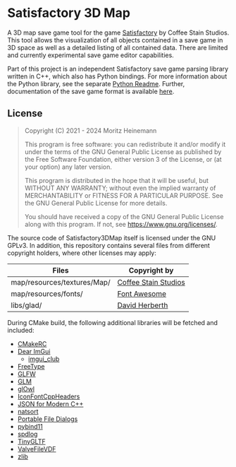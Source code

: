 # Satisfactory 3D Map

A 3D map save game tool for the game [Satisfactory](https://www.satisfactorygame.com/) by Coffee Stain Studios.
This tool allows the visualization of all objects contained in a save game in 3D space as well as a detailed listing of all contained data.
There are limited and currently experimental save game editor capabilities.

Part of this project is an independent Satisfactory save game parsing library written in C++, which also has Python bindings.
For more information about the Python library, see the separate [Python Readme](libsavepy/README.md).
Further, documentation of the save game format is available [here](docs/SATISFACTORY_SAVE.md).

## License

> Copyright (C) 2021 - 2024  Moritz Heinemann
>
> This program is free software: you can redistribute it and/or modify
> it under the terms of the GNU General Public License as published by
> the Free Software Foundation, either version 3 of the License, or
> (at your option) any later version.
>
> This program is distributed in the hope that it will be useful,
> but WITHOUT ANY WARRANTY; without even the implied warranty of
> MERCHANTABILITY or FITNESS FOR A PARTICULAR PURPOSE.  See the
> GNU General Public License for more details.
>
> You should have received a copy of the GNU General Public License
> along with this program.  If not, see <https://www.gnu.org/licenses/>.

The source code of Satisfactory3DMap itself is licensed under the GNU GPLv3.
In addition, this repository contains several files from different copyright holders, where other licenses may apply:

| Files                       | Copyright by                                               |
|-----------------------------|------------------------------------------------------------|
| map/resources/textures/Map/ | [Coffee Stain Studios](https://www.coffeestainstudios.com) |
| map/resources/fonts/        | [Font Awesome](https://fontawesome.com/)                   |
| libs/glad/                  | [David Herberth](https://github.com/Dav1dde/glad)          |

During CMake build, the following additional libraries will be fetched and included:

- [CMakeRC](https://github.com/vector-of-bool/cmrc.git)
- [Dear ImGui](https://github.com/ocornut/imgui.git)
    - [imgui_club](https://github.com/ocornut/imgui_club.git)
- [FreeType](https://github.com/freetype/freetype.git)
- [GLFW](https://github.com/glfw/glfw.git)
- [GLM](https://github.com/g-truc/glm.git)
- [glOwl](https://github.com/invor/glowl.git)
- [IconFontCppHeaders](https://github.com/juliettef/IconFontCppHeaders.git)
- [JSON for Modern C++](https://github.com/nlohmann/json.git)
- [natsort](https://github.com/sourcefrog/natsort.git)
- [Portable File Dialogs](https://github.com/samhocevar/portable-file-dialogs.git)
- [pybind11](https://github.com/pybind/pybind11.git)
- [spdlog](https://github.com/gabime/spdlog.git)
- [TinyGLTF](https://github.com/syoyo/tinygltf.git)
- [ValveFileVDF](https://github.com/TinyTinni/ValveFileVDF.git)
- [zlib](https://github.com/madler/zlib.git)
